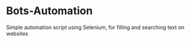 # Bots-Automation
Simple automation script using Selenium, for filling and searching text on websites 
